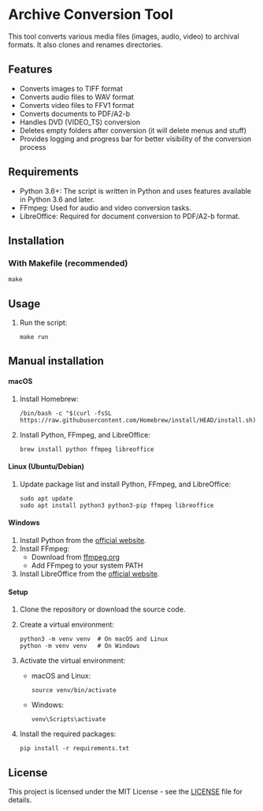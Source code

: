 # Archive Conversion Tool

This tool converts various media files (images, audio, video) to archival formats. It also clones and renames directories.

## Features

- Converts images to TIFF format
- Converts audio files to WAV format
- Converts video files to FFV1 format
- Converts documents to PDF/A2-b
- Handles DVD (VIDEO_TS) conversion
- Deletes empty folders after conversion (it will delete menus and stuff)
- Provides logging and progress bar for better visibility of the conversion process

## Requirements

- Python 3.6+: The script is written in Python and uses features available in Python 3.6 and later.
- FFmpeg: Used for audio and video conversion tasks.
- LibreOffice: Required for document conversion to PDF/A2-b format.

## Installation

### With Makefile (recommended)

```
make
```

## Usage

1. Run the script:
   ```
   make run
   ```
   
## Manual installation

#### macOS

1. Install Homebrew:
   ```
   /bin/bash -c "$(curl -fsSL https://raw.githubusercontent.com/Homebrew/install/HEAD/install.sh)"
   ```

2. Install Python, FFmpeg, and LibreOffice:
   ```
   brew install python ffmpeg libreoffice
   ```

#### Linux (Ubuntu/Debian)

1. Update package list and install Python, FFmpeg, and LibreOffice:
   ```
   sudo apt update
   sudo apt install python3 python3-pip ffmpeg libreoffice
   ```

#### Windows

1. Install Python from the [official website](https://www.python.org/downloads/).
2. Install FFmpeg:
   - Download from [ffmpeg.org](https://ffmpeg.org/download.html)
   - Add FFmpeg to your system PATH
3. Install LibreOffice from the [official website](https://www.libreoffice.org/download/download/).

#### Setup

1. Clone the repository or download the source code.

2. Create a virtual environment:
   ```
   python3 -m venv venv  # On macOS and Linux
   python -m venv venv   # On Windows
   ```

3. Activate the virtual environment:
   - macOS and Linux:
     ```
     source venv/bin/activate
     ```
   - Windows:
     ```
     venv\Scripts\activate
     ```

4. Install the required packages:
   ```
   pip install -r requirements.txt
   ```

## License

This project is licensed under the MIT License - see the [LICENSE](LICENSE) file for details.